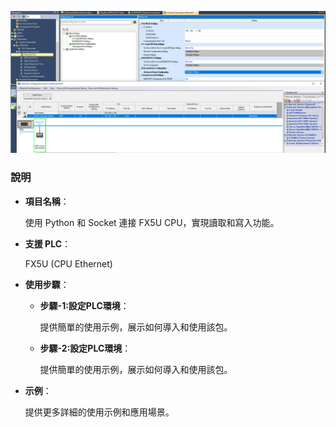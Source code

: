 
![Example Image](images/p1.png)

### 說明

- **項目名稱**：
    
    使用 Python 和 Socket 連接 FX5U CPU，實現讀取和寫入功能。

- **支援 PLC**：
    
    FX5U (CPU Ethernet)

- **使用步驟**：

    - **步驟-1:設定PLC環境**：
        
        提供簡單的使用示例，展示如何導入和使用該包。

    - **步驟-2:設定PLC環境**：
        
        提供簡單的使用示例，展示如何導入和使用該包。

- **示例**：
    
    提供更多詳細的使用示例和應用場景。
